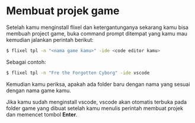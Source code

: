# Membuat projek game

Setelah kamu menginstall flixel dan ketergantunganya sekarang kamu bisa membuah project game, buka command prompt ditempat yang kamu mau kemudian jalankan perintah berikut:

```sh
$ flixel tpl -n "<nama game kamu>" -ide <code editor kamu>
```

Sebagai contoh:

```sh
$ flixel tpl -n "Fre the Forgotten Cyborg" -ide vscode
```

Kemudian kamu periksa, apakah ada folder baru dengan nama yang sesuai dengan nama game kamu. 

Jika kamu sudah menginstall vscode, vscode akan otomatis terbuka pada folder game yang dibuat setelah  kamu menulis perintah membuat projek dan memencet tombol **Enter**.